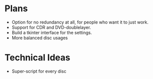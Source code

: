 # Plans #
  * Option for no redundancy at all, for people who want it to just work.
  * Support for CDR and DVD-doublelayer.
  * Build a tkinter interface for the settings.
  * More balanced disc usages

# Technical Ideas #
  * Super-script for every disc